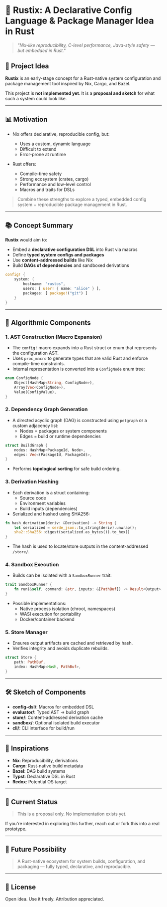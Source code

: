 # 🤖 Rustix: A Declarative Config Language & Package Manager Idea in Rust

> _"Nix-like reproducibility, C-level performance, Java-style safety — but embedded in Rust."_

## 📅 Project Idea

**Rustix** is an early-stage concept for a Rust-native system configuration and package management tool inspired by Nix, Cargo, and Bazel.

This project is **not implemented yet**. It is a **proposal and sketch** for what such a system could look like.

---

## 📊 Motivation

- Nix offers declarative, reproducible config, but:
  - Uses a custom, dynamic language
  - Difficult to extend
  - Error-prone at runtime

- Rust offers:
  - Compile-time safety
  - Strong ecosystem (crates, cargo)
  - Performance and low-level control
  - Macros and traits for DSLs

> Combine these strengths to explore a typed, embedded config system + reproducible package management in Rust.

---

## 📚 Concept Summary

**Rustix** would aim to:

- Embed a **declarative configuration DSL** into Rust via macros
- Define **typed system configs and packages**
- Use **content-addressed builds** like Nix
- Build **DAGs of dependencies** and sandboxed derivations

```rust
config! {
    system: {
        hostname: "rustos",
        users: [ user! { name: "alice" } ],
        packages: [ package!("git") ]
    }
}
```

---

## 🧠 Algorithmic Components

### 1. **AST Construction (Macro Expansion)**
- The `config!` macro expands into a Rust struct or enum that represents the configuration AST.
- Uses `proc_macro` to generate types that are valid Rust and enforce compile-time constraints.
- Internal representation is converted into a `ConfigNode` enum tree:

```rust
enum ConfigNode {
    Object(HashMap<String, ConfigNode>),
    Array(Vec<ConfigNode>),
    Value(ConfigValue),
}
```

### 2. **Dependency Graph Generation**
- A directed acyclic graph (DAG) is constructed using `petgraph` or a custom adjacency list:
  - Nodes = packages or system components
  - Edges = build or runtime dependencies

```rust
struct BuildGraph {
    nodes: HashMap<PackageId, Node>,
    edges: Vec<(PackageId, PackageId)>,
}
```

- Performs **topological sorting** for safe build ordering.

### 3. **Derivation Hashing**
- Each derivation is a struct containing:
  - Source code
  - Environment variables
  - Build inputs (dependencies)
- Serialized and hashed using SHA256:

```rust
fn hash_derivation(deriv: &Derivation) -> String {
    let serialized = serde_json::to_string(deriv).unwrap();
    sha2::Sha256::digest(serialized.as_bytes()).to_hex()
}
```

- The hash is used to locate/store outputs in the content-addressed `/store/`.

### 4. **Sandbox Execution**
- Builds can be isolated with a `SandboxRunner` trait:

```rust
trait SandboxRunner {
    fn run(&self, command: &str, inputs: &[PathBuf]) -> Result<Output>;
}
```

- Possible implementations:
  - Native process isolation (chroot, namespaces)
  - WASI execution for portability
  - Docker/container backend

### 5. **Store Manager**
- Ensures output artifacts are cached and retrieved by hash.
- Verifies integrity and avoids duplicate rebuilds.

```rust
struct Store {
    path: PathBuf,
    index: HashMap<Hash, PathBuf>,
}
```

---

## 🛠 Sketch of Components

- **config-dsl/**: Macros for embedded DSL  
- **evaluator/**: Typed AST → build graph  
- **store/**: Content-addressed derivation cache  
- **sandbox/**: Optional isolated build executor  
- **cli/**: CLI interface for build/run

---

## 🤔 Inspirations

- **Nix**: Reproducibility, derivations  
- **Cargo**: Rust-native build metadata  
- **Bazel**: DAG build systems  
- **Typst**: Declarative DSL in Rust  
- **Redox**: Potential OS target

---

## 🔎 Current Status

> This is a proposal only. No implementation exists yet.

If you're interested in exploring this further, reach out or fork this into a real prototype.

---

## 🚀 Future Possibility

> A Rust-native ecosystem for system builds, configuration, and packaging — fully typed, declarative, and reproducible.

---

## 📁 License

Open idea. Use it freely. Attribution appreciated.